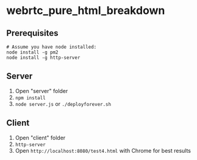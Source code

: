 # webrtc_pure_html_breakdown

## Prerequisites

```
# Assume you have node installed:
node install -g pm2
node install -g http-server
```

## Server

1. Open "server" folder
2. ```npm install```
3. ```node server.js``` or  ```./deployforever.sh```

## Client

1. Open "client" folder
2. ```http-server```
3. Open ```http://localhost:8080/test4.html``` with Chrome for best results



